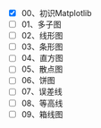 - [x] 00、初识Matplotlib
- [ ] 01、多子图
- [ ] 02、线形图
- [ ] 03、条形图
- [ ] 04、直方图
- [ ] 05、散点图
- [ ] 06、饼图
- [ ] 07、误差线
- [ ] 08、等高线
- [ ] 09、箱线图
